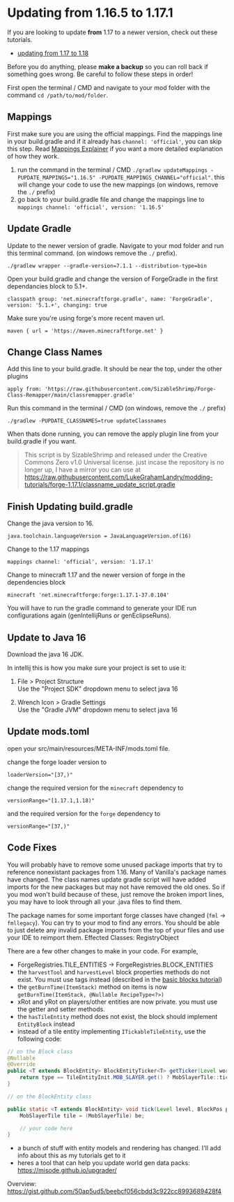 # Updating from 1.16.5 to 1.17.1

If you are looking to update **from** 1.17 to a newer version, check out these tutorials.

- [updating from 1.17 to 1.18](/1.18.2/updating)

Before you do anything, please **make a backup** so you can roll back if something goes wrong. Be careful to follow these steps in order!  

First open the terminal / CMD and navigate to your mod folder with the command `cd /path/to/mod/folder`. 

## Mappings

First make sure you are using the official mappings. Find the mappings line in your build.gradle and if it already has `channel: 'official'`, you can skip this step. Read [Mappings Explainer](http://blog.minecraftforge.net/personal/sciwhiz12/what-are-mappings/) if you want a more detailed explanation of how they work.

1. run the command in the terminal / CMD `./gradlew updateMappings -PUPDATE_MAPPINGS="1.16.5" -PUPDATE_MAPPINGS_CHANNEL="official"`. this will change your code to use the new mappings (on windows, remove the `./` prefix)
2. go back to your build.gradle file and change the mappings line to `mappings channel: 'official', version: '1.16.5'`

## Update Gradle

Update to the newer version of gradle. Navigate to your mod folder and run this terminal command. (on windows remove the `./` prefix).

```
./gradlew wrapper --gradle-version=7.1.1 --distribution-type=bin
```

Open your build.gradle and change the version of ForgeGradle in the first dependancies block to 5.1+.

```
classpath group: 'net.minecraftforge.gradle', name: 'ForgeGradle', version: '5.1.+', changing: true
```

Make sure you're using forge's more recent maven url.

```
maven { url = 'https://maven.minecraftforge.net' }
```

## Change Class Names

Add this line to your build.gradle. It should be near the top, under the other plugins
```
apply from: 'https://raw.githubusercontent.com/SizableShrimp/Forge-Class-Remapper/main/classremapper.gradle'
```

Run this command in the terminal / CMD (on windows, remove the `./` prefix)
```
./gradlew -PUPDATE_CLASSNAMES=true updateClassnames
```

When thats done running, you can remove the apply plugin line from your build.gradle if you want.  

> This script is by SizableShrimp and released under the Creative Commons Zero v1.0 Universal license. just incase the repository is no longer up, I have a mirror you can use at https://raw.githubusercontent.com/LukeGrahamLandry/modding-tutorials/forge-1.17.1/classname_update_script.gradle

## Finish Updating build.gradle 

Change the java version to 16.

```
java.toolchain.languageVersion = JavaLanguageVersion.of(16)
```

Change to the 1.17 mappings

```
mappings channel: 'official', version: '1.17.1'
```

Change to minecraft 1.17 and the newer version of forge in the dependencies block 

```
minecraft 'net.minecraftforge:forge:1.17.1-37.0.104'
``` 

You will have to run the gradle command to generate your IDE run configurations again (genIntellijRuns or genEclipseRuns).

## Update to Java 16

Download the java 16 JDK. 

In intellij this is how you make sure your project is set to use it:

1. File > Project Structure  
    Use the "Project SDK" dropdown menu to select java 16

2. Wrench Icon > Gradle Settings  
    Use the "Gradle JVM" dropdown menu to select java 16

## Update mods.toml

open your src/main/resources/META-INF/mods.toml file.  

change the forge loader version to  

    loaderVersion="[37,)" 

change the required version for the `minecraft` dependency to  

    versionRange="[1.17.1,1.18)"

and the required version for the `forge` dependency to  

    versionRange="[37,)"

## Code Fixes

You will probably have to remove some unused package imports that try to reference nonexistant packages from 1.16. Many of Vanilla's package names have changed. The class names update gradle script will have added imports for the new packages but may not have removed the old ones. So if you mod won't build because of these, just remove the broken import lines, you may have to look through all your .java files to find them.

The package names for some important forge classes have changed (`fml` -> `fmllegacy`). You can try to your mod to find any errors. You should be able to just delete any invalid package imports from the top of your files and use your IDE to reimport them. Effected Classes: RegistryObject

There are a few other changes to make in your code. For example,

- ForgeRegistries.TILE_ENTITIES -> ForgeRegistries.BLOCK_ENTITIES
- the `harvestTool` and `harvestLevel` block properties methods do not exist. You must use tags instead (described in the [basic blocks tutorial](basic-blocks))
- the `getBurnTime(ItemStack)` method on items is now `getBurnTime(ItemStack, @Nullable RecipeType<?>)`
- xRot and yRot on players/other entities are now private. you must use the getter and setter methods. 
- the `hasTileEntity` method does not exist, the block should implement `EntityBlock` instead
- instead of a tile entity implementing `ITickableTileEntity`, use the following code:

```java
// on the Block class
@Nullable
@Override
public <T extends BlockEntity> BlockEntityTicker<T> getTicker(Level world, BlockState state, BlockEntityType<T> type) {
    return type == TileEntityInit.MOB_SLAYER.get() ? MobSlayerTile::tick : null;
}

// on the BlockEntity class

public static <T extends BlockEntity> void tick(Level level, BlockPos pos, BlockState state, T be) {
    MobSlayerTile tile = (MobSlayerTile) be;

    // your code here
}
```

- a bunch of stuff with entity models and rendering has changed. I'll add info about this as my tutorials get to it
- heres a tool that can help you update world gen data packs: https://misode.github.io/upgrader/

Overview: https://gist.github.com/50ap5ud5/beebcf056cbdd3c922cc8993689428f4 